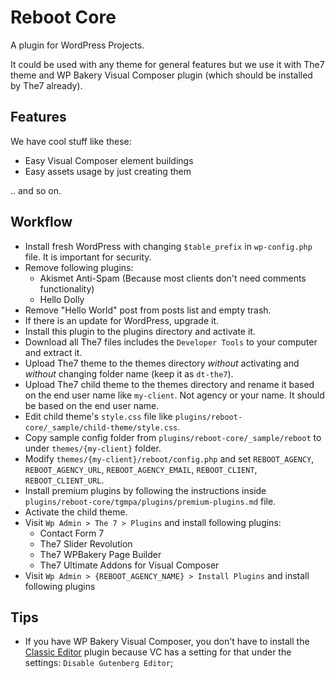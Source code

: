 # Reboot Core

A plugin for WordPress Projects.

It could be used with any theme for general features but we use it with The7 theme and WP Bakery Visual Composer plugin (which should be installed by The7 already).

## Features

We have cool stuff like these:

- Easy Visual Composer element buildings
- Easy assets usage by just creating them

.. and so on.

## Workflow

- Install fresh WordPress with changing `$table_prefix` in `wp-config.php` file. It is important for security.
- Remove following plugins:
  - Akismet Anti-Spam (Because most clients don't need comments functionality)
  - Hello Dolly
- Remove "Hello World" post from posts list and empty trash.
- If there is an update for WordPress, upgrade it.
- Install this plugin to the plugins directory and activate it.
- Download all The7 files includes the `Developer Tools` to your computer and extract it.
- Upload The7 theme to the themes directory _without_ activating and _without_ changing folder name (keep it as `dt-the7`).
- Upload The7 child theme to the themes directory and rename it based on the end user name like `my-client`. Not agency or your name. It should be based on the end user name.
- Edit child theme's `style.css` file like `plugins/reboot-core/_sample/child-theme/style.css`.
- Copy sample config folder from `plugins/reboot-core/_sample/reboot` to under `themes/{my-client}` folder.
- Modify `themes/{my-client}/reboot/config.php` and set `REBOOT_AGENCY`, `REBOOT_AGENCY_URL`, `REBOOT_AGENCY_EMAIL`, `REBOOT_CLIENT`, `REBOOT_CLIENT_URL`.
- Install premium plugins by following the instructions inside `plugins/reboot-core/tgmpa/plugins/premium-plugins.md` file.
- Activate the child theme.
- Visit `Wp Admin > The 7 > Plugins` and install following plugins:
  - Contact Form 7
  - The7 Slider Revolution
  - The7 WPBakery Page Builder
  - The7 Ultimate Addons for Visual Composer
- Visit `Wp Admin > {REBOOT_AGENCY_NAME} > Install Plugins` and install following plugins

## Tips

- If you have WP Bakery Visual Composer, you don't have to install the [Classic Editor](https://wordpress.org/plugins/classic-editor/) plugin because VC has a setting for that under the settings: `Disable Gutenberg Editor`;
